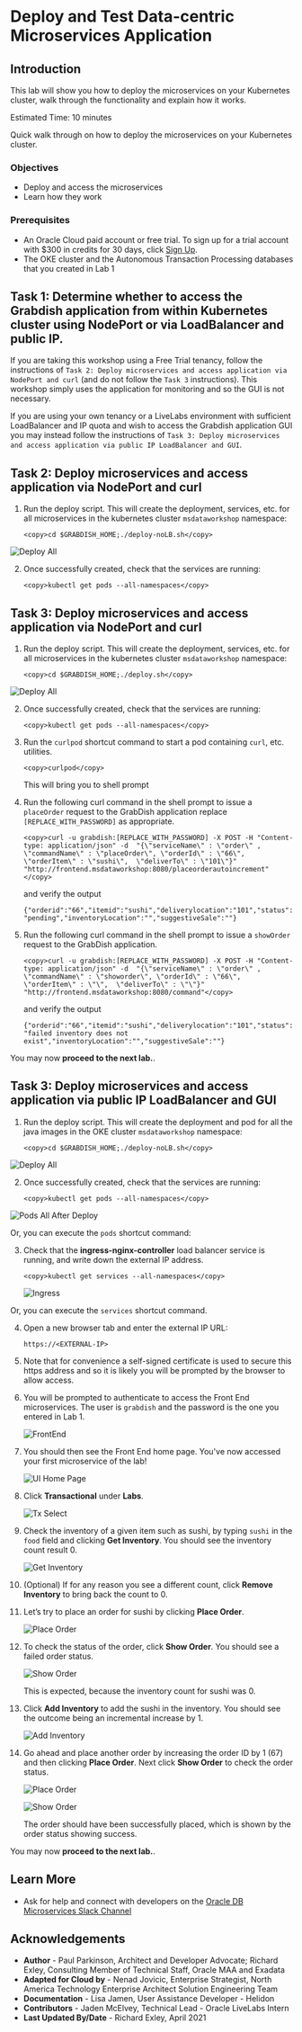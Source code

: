 # Deploy and Test Data-centric Microservices Application

## Introduction

This lab will show you how to deploy the microservices on your Kubernetes cluster, walk through the functionality and explain how it works.

Estimated Time:  10 minutes

Quick walk through on how to deploy the microservices on your Kubernetes cluster.

[](youtube:8gMmjbXSR68)

### Objectives

-   Deploy and access the microservices
-   Learn how they work

### Prerequisites

* An Oracle Cloud paid account or free trial. To sign up for a trial account with $300 in credits for 30 days, click [Sign Up](http://oracle.com/cloud/free).
* The OKE cluster and the Autonomous Transaction Processing databases that you created in Lab 1

## Task 1: Determine whether to access the Grabdish application from within Kubernetes cluster using NodePort or via LoadBalancer and public IP.
 
 If you are taking this workshop using a Free Trial tenancy, follow the instructions of `Task 2: Deploy microservices and access application via NodePort and curl` (and do not follow the `Task 3` instructions). This workshop simply uses the application for monitoring and so the GUI is not necessary.

 If you are using your own tenancy or a LiveLabs environment with sufficient LoadBalancer and IP quota and wish to access the Grabdish application GUI you may instead follow the instructions of `Task 3: Deploy microservices and access application via public IP LoadBalancer and GUI`.

## Task 2: Deploy microservices and access application via NodePort and curl

1.  Run the deploy script. This will create the deployment, services, etc. for all microservices in the kubernetes cluster `msdataworkshop` namespace:

    ```
    <copy>cd $GRABDISH_HOME;./deploy-noLB.sh</copy>
    ```

![Deploy All](images/deploy-all.png " ")

2.  Once successfully created, check that the services are running:

    ```
    <copy>kubectl get pods --all-namespaces</copy>
    ```

## Task 3: Deploy microservices and access application via NodePort and curl

1.  Run the deploy script. This will create the deployment, services, etc. for all microservices in the kubernetes cluster `msdataworkshop` namespace:

    ```
    <copy>cd $GRABDISH_HOME;./deploy.sh</copy>
    ```

![Deploy All](images/deploy-all.png " ")

2. Once successfully created, check that the services are running:

    ```
    <copy>kubectl get pods --all-namespaces</copy>
    ```
3. Run the `curlpod` shortcut command to start a pod containing `curl`, etc. utilities.

    ```
    <copy>curlpod</copy>
    ```
    
    This will bring you to shell prompt


4. Run the following curl command in the shell prompt to issue a `placeOrder` request to the GrabDish application replace `[REPLACE_WITH_PASSWORD]` as appropriate.

    ```
    <copy>curl -u grabdish:[REPLACE_WITH_PASSWORD] -X POST -H "Content-type: application/json" -d  "{\"serviceName\" : \"order\" , \"commandName\" : \"placeOrder\", \"orderId\" : \"66\", \"orderItem\" : \"sushi\",  \"deliverTo\" : \"101\"}"  "http://frontend.msdataworkshop:8080/placeorderautoincrement"</copy>
    ```

   and verify the output

    `
    {"orderid":"66","itemid":"sushi","deliverylocation":"101","status":"pending","inventoryLocation":"","suggestiveSale":""}
    `

5. Run the following curl command in the shell prompt to issue a `showOrder` request to the GrabDish application.

    ```
    <copy>curl -u grabdish:[REPLACE_WITH_PASSWORD] -X POST -H "Content-type: application/json" -d  "{\"serviceName\" : \"order\" , \"commandName\" : \"showorder\", \"orderId\" : \"66\", \"orderItem\" : \"\",  \"deliverTo\" : \"\"}"  "http://frontend.msdataworkshop:8080/command"</copy>
    ```

   and verify the output

    `
    {"orderid":"66","itemid":"sushi","deliverylocation":"101","status":"failed inventory does not exist","inventoryLocation":"","suggestiveSale":""}
    `

You may now **proceed to the next lab.**.

## Task 3: Deploy microservices and access application via public IP LoadBalancer and GUI

1.  Run the deploy script. This will create the deployment and pod for all the java images in the OKE cluster `msdataworkshop` namespace:

    ```
    <copy>cd $GRABDISH_HOME;./deploy-noLB.sh</copy>
    ```

   ![Deploy All](images/deploy-all.png " ")

2.  Once successfully created, check that the services are running:

    ```
    <copy>kubectl get pods --all-namespaces</copy>
    ```

  ![Pods All After Deploy](images/pods-all-after-deploy.png " ")

  Or, you can execute the `pods` shortcut command:

3. Check that the **ingress-nginx-controller** load balancer service is running, and write down the external IP address.

    ```
    <copy>kubectl get services --all-namespaces</copy>
    ```

    ![Ingress](images/ingress-nginx-loadbalancer-externalip.png " ")


  Or, you can execute the `services` shortcut command.


4. Open a new browser tab and enter the external IP URL:

    `https://<EXTERNAL-IP>`

5. Note that for convenience a self-signed certificate is used to secure this https address and so it is likely you will be prompted by the browser to allow access.

6. You will be prompted to authenticate to access the Front End microservices. The user is `grabdish` and the password is the one you entered in Lab 1.

    ![FrontEnd](images/frontendauthlogin.png " ")

7. You should then see the Front End home page. You've now accessed your first microservice of the lab!

    ![UI Home Page](images/ui-home-page.png " ")


8. Click **Transactional** under **Labs**.

   ![Tx Select](images/tx-select.png " ")

9. Check the inventory of a given item such as sushi, by typing `sushi`
    in the `food` field and clicking **Get Inventory**. You should see the inventory
    count result 0.

   ![Get Inventory](images/tx-get-inventory.png " ")

10. (Optional) If for any reason you see a different count, click **Remove Inventory** to bring back the count to 0.

11. Let’s try to place an order for sushi by clicking **Place Order**.

    ![Place Order](images/tx-place-order-66.png " ")

12. To check the status of the order, click **Show Order**. You should see a failed
     order status.

    ![Show Order](images/tx-show-order-66.png " ")

    This is expected, because the inventory count for sushi was 0.

13. Click **Add Inventory** to add the sushi in the inventory. You
     should see the outcome being an incremental increase by 1.

    ![Add Inventory](images/tx-add-inventory.png " ")

14. Go ahead and place another order by increasing the order ID by 1 (67) and then clicking **Place Order**. Next click **Show Order** to check the order status.

    ![Place Order](images/tx-place-order-67.png " ")

    ![Show Order](images/tx-show-order-67.png " ")

    The order should have been successfully placed, which is shown by the order status showing success.

You may now **proceed to the next lab.**.

## Learn More

* Ask for help and connect with developers on the [Oracle DB Microservices Slack Channel](https://bit.ly/oracle-db-microservices-help-slack)   

## Acknowledgements
* **Author** - Paul Parkinson, Architect and Developer Advocate; Richard Exley, Consulting Member of Technical Staff, Oracle MAA and Exadata
* **Adapted for Cloud by** - Nenad Jovicic, Enterprise Strategist, North America Technology Enterprise Architect Solution Engineering Team
* **Documentation** - Lisa Jamen, User Assistance Developer - Helidon
* **Contributors** - Jaden McElvey, Technical Lead - Oracle LiveLabs Intern
* **Last Updated By/Date** - Richard Exley, April 2021
